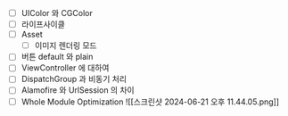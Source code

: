 - [ ] UIColor 와 CGColor
- [ ] 라이프사이클
- [ ] Asset 
	- [ ] 이미지 렌더링 모드
- [ ] 버튼 default 와 plain
- [ ] ViewController 에 대하여
- [ ] DispatchGroup 과 비동기 처리
- [ ] Alamofire 와 UrlSession 의 차이
- [ ]  Whole Module Optimization
![[스크린샷 2024-06-21 오후 11.44.05.png]]